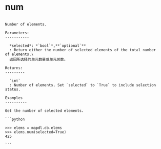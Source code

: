 # num

````{py:method} DbElems.num(selected=False)

Number of elements.

Parameters:
-----------

  *selected*: *`bool`*,**`optional`**
  : Return either the number of selected elements of the total number of elements.\
  返回所选择的单元数量或单元总数。

Returns:
---------

  `int`
  : Number of elements. Set `selected` to `True` to include selection status.

Examples
----------

Get the number of selected elements.

```python

>>> elems = mapdl.db.elems
>>> elems.num(selected=True)
425

```

````
